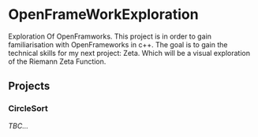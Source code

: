 # OpenFrameWorkExploration
 Exploration Of OpenFramworks.
 This project is in order to gain familiarisation with OpenFrameworks in c++.
 The goal is to gain the technical skills for my next project: Zeta. Which will be a visual exploration of the Riemann Zeta Function.

 ## Projects ##

 ### CircleSort ###
 
 *TBC...*
